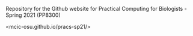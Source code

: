 Repository for the Github website for Practical Computing for Biologists - Spring 2021 (PP8300)

<mcic-osu.github.io/pracs-sp21/>